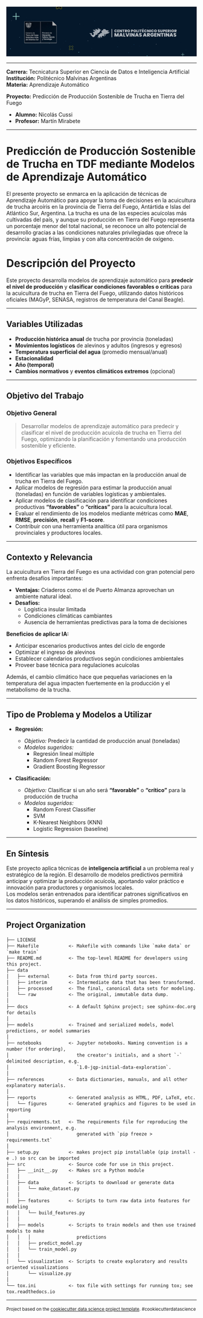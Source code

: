 ![Portada Politec](img/PORTADA_POLITEC.png)

---

**Carrera:** Tecnicatura Superior en Ciencia de Datos e Inteligencia Artificial  
**Institución:** Politécnico Malvinas Argentinas  
**Materia:** Aprendizaje Automático

**Proyecto:** Predicción de Producción Sostenible de Trucha en Tierra del Fuego

- **Alumno:** Nicolás Cussi
- **Profesor:** Martín Mirabete

---

Predicción de Producción Sostenible de Trucha en TDF mediante Modelos de Aprendizaje Automático
==============================

El presente proyecto se enmarca en la aplicación de técnicas de Aprendizaje Automático para apoyar la toma de decisiones en la acuicultura de trucha arcoíris en la provincia de Tierra del Fuego, Antártida e Islas del Atlántico Sur, Argentina. La trucha es una de las especies acuícolas más cultivadas del país, y aunque su producción en Tierra del Fuego representa un porcentaje menor del total nacional, se reconoce un alto potencial de desarrollo gracias a las condiciones naturales privilegiadas que ofrece la provincia: aguas frías, limpias y con alta concentración de oxígeno.

# Descripción del Proyecto

Este proyecto desarrolla modelos de aprendizaje automático para **predecir el nivel de producción** y **clasificar condiciones favorables o críticas** para la acuicultura de trucha en Tierra del Fuego, utilizando datos históricos oficiales (MAGyP, SENASA, registros de temperatura del Canal Beagle).

---

## Variables Utilizadas

- **Producción histórica anual** de trucha por provincia (toneladas)
- **Movimientos logísticos** de alevinos y adultos (ingresos y egresos)
- **Temperatura superficial del agua** (promedio mensual/anual)
- **Estacionalidad**
- **Año (temporal)**
- **Cambios normativos** y **eventos climáticos extremos** (opcional)

---

## Objetivo del Trabajo

### Objetivo General
> Desarrollar modelos de aprendizaje automático para predecir y clasificar el nivel de producción acuícola de trucha en Tierra del Fuego, optimizando la planificación y fomentando una producción sostenible y eficiente.

### Objetivos Específicos

- Identificar las variables que más impactan en la producción anual de trucha en Tierra del Fuego.
- Aplicar modelos de regresión para estimar la producción anual (toneladas) en función de variables logísticas y ambientales.
- Aplicar modelos de clasificación para identificar condiciones productivas **“favorables”** o **“críticas”** para la acuicultura local.
- Evaluar el rendimiento de los modelos mediante métricas como **MAE**, **RMSE**, **precisión**, **recall** y **F1-score**.
- Contribuir con una herramienta analítica útil para organismos provinciales y productores locales.

---

## Contexto y Relevancia

La acuicultura en Tierra del Fuego es una actividad con gran potencial pero enfrenta desafíos importantes:

- **Ventajas:** Criaderos como el de Puerto Almanza aprovechan un ambiente natural ideal.
- **Desafíos:**  
  - Logística insular limitada  
  - Condiciones climáticas cambiantes  
  - Ausencia de herramientas predictivas para la toma de decisiones

**Beneficios de aplicar IA:**

- Anticipar escenarios productivos antes del ciclo de engorde
- Optimizar el ingreso de alevinos
- Establecer calendarios productivos según condiciones ambientales
- Proveer base técnica para regulaciones acuícolas

Además, el cambio climático hace que pequeñas variaciones en la temperatura del agua impacten fuertemente en la producción y el metabolismo de la trucha.

---

## Tipo de Problema y Modelos a Utilizar

- **Regresión:**  
  - *Objetivo:* Predecir la cantidad de producción anual (toneladas)
  - *Modelos sugeridos:*  
    - Regresión lineal múltiple  
    - Random Forest Regressor  
    - Gradient Boosting Regressor

- **Clasificación:**  
  - *Objetivo:* Clasificar si un año será **“favorable”** o **“crítico”** para la producción de trucha
  - *Modelos sugeridos:*  
    - Random Forest Classifier  
    - SVM  
    - K-Nearest Neighbors (KNN)  
    - Logistic Regression (baseline)

---

## En Síntesis

Este proyecto aplica técnicas de **inteligencia artificial** a un problema real y estratégico de la región. El desarrollo de modelos predictivos permitirá anticipar y optimizar la producción acuícola, aportando valor práctico e innovación para productores y organismos locales.  
Los modelos serán entrenados para identificar patrones significativos en los datos históricos, superando el análisis de simples promedios.

---


Project Organization
------------

    ├── LICENSE
    ├── Makefile           <- Makefile with commands like `make data` or `make train`
    ├── README.md          <- The top-level README for developers using this project.
    ├── data
    │   ├── external       <- Data from third party sources.
    │   ├── interim        <- Intermediate data that has been transformed.
    │   ├── processed      <- The final, canonical data sets for modeling.
    │   └── raw            <- The original, immutable data dump.
    │
    ├── docs               <- A default Sphinx project; see sphinx-doc.org for details
    │
    ├── models             <- Trained and serialized models, model predictions, or model summaries
    │
    ├── notebooks          <- Jupyter notebooks. Naming convention is a number (for ordering),
    │                         the creator's initials, and a short `-` delimited description, e.g.
    │                         `1.0-jqp-initial-data-exploration`.
    │
    ├── references         <- Data dictionaries, manuals, and all other explanatory materials.
    │
    ├── reports            <- Generated analysis as HTML, PDF, LaTeX, etc.
    │   └── figures        <- Generated graphics and figures to be used in reporting
    │
    ├── requirements.txt   <- The requirements file for reproducing the analysis environment, e.g.
    │                         generated with `pip freeze > requirements.txt`
    │
    ├── setup.py           <- makes project pip installable (pip install -e .) so src can be imported
    ├── src                <- Source code for use in this project.
    │   ├── __init__.py    <- Makes src a Python module
    │   │
    │   ├── data           <- Scripts to download or generate data
    │   │   └── make_dataset.py
    │   │
    │   ├── features       <- Scripts to turn raw data into features for modeling
    │   │   └── build_features.py
    │   │
    │   ├── models         <- Scripts to train models and then use trained models to make
    │   │   │                 predictions
    │   │   ├── predict_model.py
    │   │   └── train_model.py
    │   │
    │   └── visualization  <- Scripts to create exploratory and results oriented visualizations
    │       └── visualize.py
    │
    └── tox.ini            <- tox file with settings for running tox; see tox.readthedocs.io


--------

<p><small>Project based on the <a target="_blank" href="https://drivendata.github.io/cookiecutter-data-science/">cookiecutter data science project template</a>. #cookiecutterdatascience</small></p>
